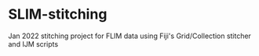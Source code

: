 # SLIM-stitching
Jan 2022 stitching project for FLIM data using Fiji's Grid/Collection stitcher and IJM scripts
